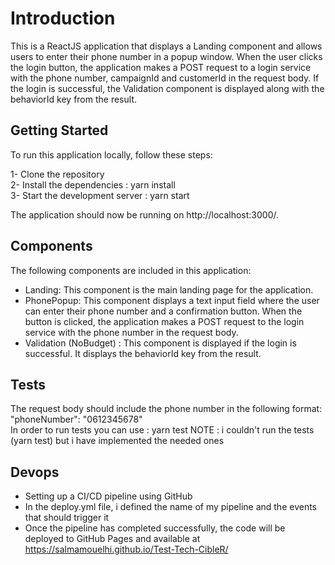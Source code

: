 # Introduction

This is a ReactJS application that displays a Landing component and allows users to enter their phone number in a popup window. When the user clicks the login button, the application makes a POST request to a login service with the phone number, campaignId and customerId in the request body. If the login is successful, the Validation component is displayed along with the behaviorId key from the result.

## Getting Started
To run this application locally, follow these steps:

1- Clone the repository <br>
2- Install the dependencies : yarn install<br>
3- Start the development server : yarn start 

The application should now be running on http://localhost:3000/.

## Components

The following components are included in this application:
- Landing: This component is the main landing page for the application.
- PhonePopup: This component displays a text input field where the user can enter their phone number and a confirmation button. When the button is clicked, the application makes a POST request to the login service with the phone number in the request body.
- Validation (NoBudget) : This component is displayed if the login is successful. It displays the behaviorId key from the result.

## Tests
The request body should include the phone number in the following format:  "phoneNumber": "0612345678"<br>
In order to run tests you can use : yarn test
NOTE :  i couldn't run the tests (yarn test) but i have implemented the needed ones

## Devops 

- Setting up a CI/CD pipeline using GitHub 
- In the deploy.yml file, i defined the name of my pipeline and the events that should trigger it
- Once the pipeline has completed successfully, the code will be deployed to GitHub Pages and available at https://salmamouelhi.github.io/Test-Tech-CibleR/



